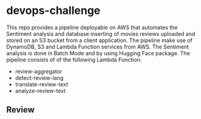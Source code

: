 # devops-challenge
This repo provides a pipeline deployable on AWS that automates the Sentiment analysis and database inserting of movies reviews uploaded and stored on an S3 bucket from a client application. The pipeline make use of DynamoDB, S3 and Lambda Function services from AWS. The Sentiment analysis is done in Batch Mode and by using Hugging Face package. The pipeline consists of of the following Lambda Function:
- review-aggregator
- detect-review-lang
- translate-review-text
- analyze-review-text

## Review 
 

